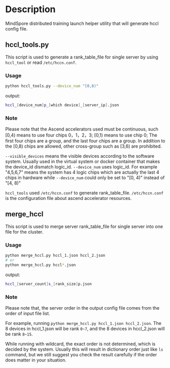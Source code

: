 # Description

MindSpore distributed training launch helper utility that will generate hccl config file.

## hccl_tools.py

This script is used to generate a rank_table_file for single server by using `hccl_tool` or read `/etc/hccn.conf`.

### Usage

```bash
python hccl_tools.py --device_num "[0,8)"
```

output:

```bash
hccl_[device_num]p_[which device]_[server_ip].json
```

### Note

Please note that the Ascend accelerators used must be continuous, such [0,4) means to use four chips 0，1，2，3; [0,1) means to use chip 0; The first four chips are a group, and the last four chips are a group. In addition to the [0,8) chips are allowed, other cross-group such as [3,6) are prohibited.

`--visible_devices` means the visible devices according to the software system. Usually used in the virtual system or docker container that makes the device_id dismatch logic_id. `--device_num` uses logic_id. For example "4,5,6,7" means the system has 4 logic chips which are actually the last 4 chips in hardware while `--device_num` could only be set to "[0, 4)" instead of "[4, 8)"

`hccl_tools` used `/etc/hccn.conf` to generate rank_table_file. `/etc/hccn.conf` is the configuration file about ascend accelerator resources.

## merge_hccl

This script is used to merge server rank_table_file for single server into one file for the cluster.

### Usage

```bash
python merge_hccl.py hccl_1.json hccl_2.json
# or
python merge_hccl.py hccl*.json
```

output:

```bash
hccl_[server_count]s_[rank_size]p.json
```

### Note

Please note that, the server order in the output config file comes from the order of input file list.

For example, running `python merge_hccl.py hccl_1.json hccl_2.json`. The 8 devices in hccl_1.json will be rank `0~7`, and the 8 devices in hccl_2.json will be rank `8~15`.

While running with wildcard, the exact order is not determined, which is decided by the system. Usually this will result in dictionary order just like `ls` command, but we still suggest you check the result carefully if the order does matter in your situation.
